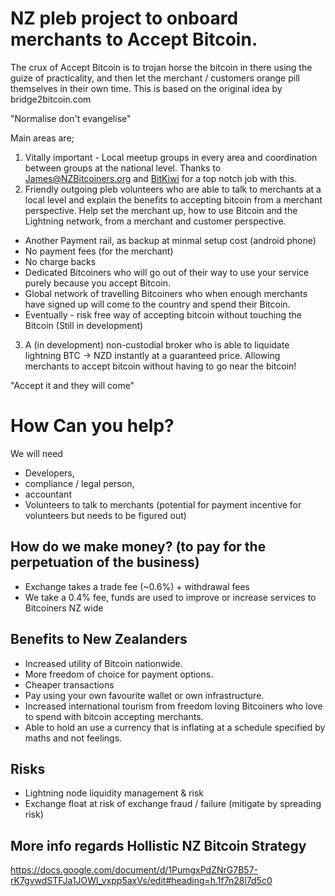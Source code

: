 # NZ pleb project to onboard merchants to Accept Bitcoin. 

The crux of Accept Bitcoin is to trojan horse the bitcoin in there using the guize of practicality, and then let the merchant / customers orange pill themselves in their own time. This is based on the original idea by bridge2bitcoin.com

"Normalise don't evangelise"

Main areas are;
1. Vitally important - Local meetup groups in every area and coordination between groups at the national level. Thanks to James@NZBitcoiners.org and [BitKiwi](https://twitter.com/Bitkiwi1) for a top notch job with this.
2. Friendly outgoing pleb volunteers who are able to talk to merchants at a local level and explain the benefits to accepting bitcoin from a merchant perspective. Help set the merchant up, how to use Bitcoin and the Lightning network, from a merchant and customer perspective.
 * Another Payment rail, as backup at minmal setup cost (android phone)
 * No payment fees (for the merchant)
 * No charge backs
 * Dedicated Bitcoiners who will go out of their way to use your service purely because you accept Bitcoin.
 * Global network of travelling Bitcoiners who when enough merchants have signed up will come to the country and spend their Bitcoin.
 * Eventually - risk free way of accepting bitcoin without touching the Bitcoin (Still in development)
3. A (in development) non-custodial broker who is able to liquidate lightning BTC -> NZD instantly at a guaranteed price. Allowing merchants to accept bitcoin without having to go near the bitcoin!

"Accept it and they will come"

# How Can you help?

We will need
 * Developers, 
 * compliance / legal person, 
 * accountant
 * Volunteers to talk to merchants (potential for payment incentive for volunteers but needs to be figured out)
 
## How do we make money? (to pay for the perpetuation of the business)
 * Exchange takes a trade fee (~0.6%) + withdrawal fees
 * We take a 0.4% fee, funds are used to improve or increase services to Bitcoiners NZ wide

## Benefits to New Zealanders
 * Increased utility of Bitcoin nationwide.
 * More freedom of choice for payment options.
 * Cheaper transactions
 * Pay using your own favourite wallet or own infrastructure.
 * Increased international tourism from freedom loving Bitcoiners who love to spend with bitcoin accepting merchants.
 * Able to hold an use a currency that is inflating at a schedule specified by maths and not feelings.
 
## Risks
 * Lightning node liquidity management & risk
 * Exchange float at risk of exchange fraud / failure (mitigate by spreading risk)

## More info regards Hollistic NZ Bitcoin Strategy
https://docs.google.com/document/d/1PumgxPdZNrG7B57-rK7gvwdSTFJa1JOWl_vxpp5axVs/edit#heading=h.1f7n28l7d5c0
